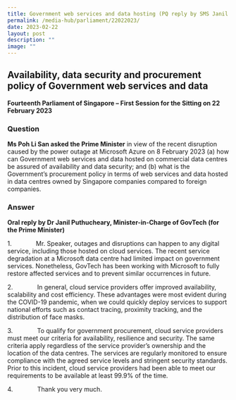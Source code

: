 ```yaml
---
title: Government web services and data hosting (PQ reply by SMS Janil Puthucheary)
permalink: /media-hub/parliament/22022023/
date: 2023-02-22
layout: post
description: ""
image: ""
---
```

## Availability, data security and procurement policy of Government web services and data 

**Fourteenth Parliament of Singapore – First Session for the Sitting on 22 February 2023**

### Question
  

**Ms Poh Li San asked the Prime Minister** in view of the recent disruption caused by the power outage at Microsoft Azure on 8 February 2023 (a) how can Government web services and data hosted on commercial data centres be assured of availability and data security; and (b) what is the Government’s procurement policy in terms of web services and data hosted in data centres owned by Singapore companies compared to foreign companies.

### Answer

**Oral reply by Dr Janil Puthucheary, Minister-in-Charge of GovTech (for the Prime Minister)**

1.              Mr. Speaker, outages and disruptions can happen to any digital service, including those hosted on cloud services. The recent service degradation at a Microsoft data centre had limited impact on government services. Nonetheless, GovTech has been working with Microsoft to fully restore affected services and to prevent similar occurrences in future.

2.              In general, cloud service providers offer improved availability, scalability and cost efficiency. These advantages were most evident during the COVID-19 pandemic, when we could quickly deploy services to support national efforts such as contact tracing, proximity tracking, and the distribution of face masks.

3.              To qualify for government procurement, cloud service providers must meet our criteria for availability, resilience and security. The same criteria apply regardless of the service provider’s ownership and the location of the data centres. The services are regularly monitored to ensure compliance with the agreed service levels and stringent security standards. Prior to this incident, cloud service providers had been able to meet our requirements to be available at least 99.9% of the time.

4.              Thank you very much.
